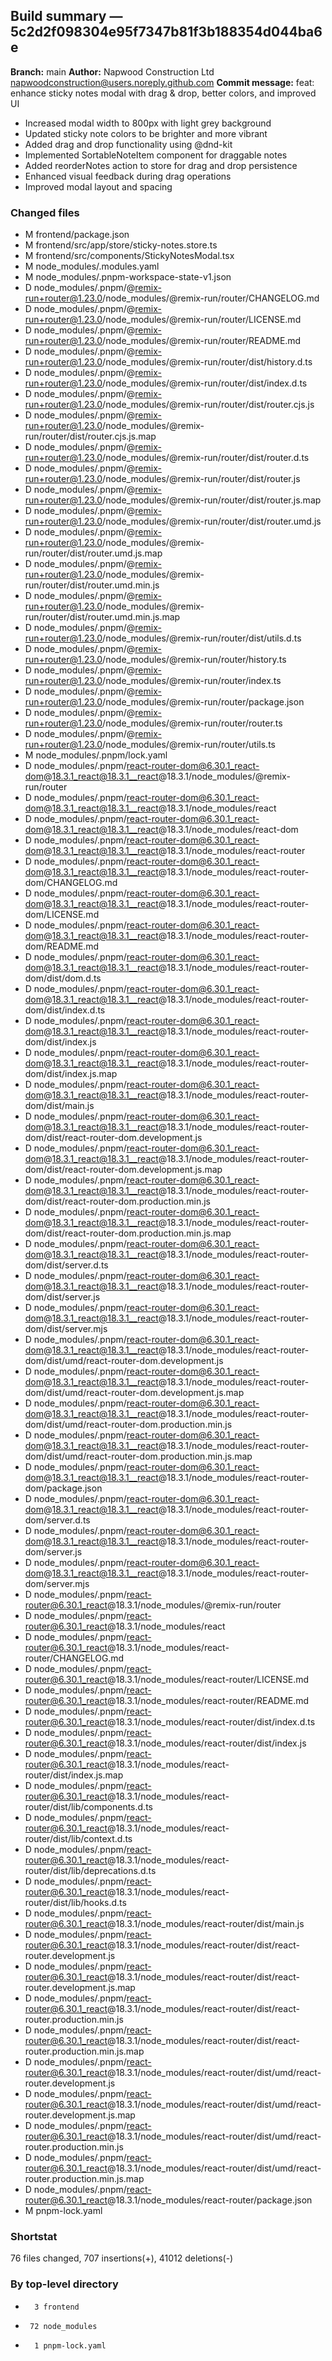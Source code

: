 ## Build summary — 5c2d2f098304e95f7347b81f3b188354d044ba6e

**Branch:** main
**Author:** Napwood Construction Ltd <napwoodconstruction@users.noreply.github.com>
**Commit message:** feat: enhance sticky notes modal with drag & drop, better colors, and improved UI

- Increased modal width to 800px with light grey background
- Updated sticky note colors to be brighter and more vibrant
- Added drag and drop functionality using @dnd-kit
- Implemented SortableNoteItem component for draggable notes
- Added reorderNotes action to store for drag and drop persistence
- Enhanced visual feedback during drag operations
- Improved modal layout and spacing

### Changed files
 - M	frontend/package.json
 - M	frontend/src/app/store/sticky-notes.store.ts
 - M	frontend/src/components/StickyNotesModal.tsx
 - M	node_modules/.modules.yaml
 - M	node_modules/.pnpm-workspace-state-v1.json
 - D	node_modules/.pnpm/@remix-run+router@1.23.0/node_modules/@remix-run/router/CHANGELOG.md
 - D	node_modules/.pnpm/@remix-run+router@1.23.0/node_modules/@remix-run/router/LICENSE.md
 - D	node_modules/.pnpm/@remix-run+router@1.23.0/node_modules/@remix-run/router/README.md
 - D	node_modules/.pnpm/@remix-run+router@1.23.0/node_modules/@remix-run/router/dist/history.d.ts
 - D	node_modules/.pnpm/@remix-run+router@1.23.0/node_modules/@remix-run/router/dist/index.d.ts
 - D	node_modules/.pnpm/@remix-run+router@1.23.0/node_modules/@remix-run/router/dist/router.cjs.js
 - D	node_modules/.pnpm/@remix-run+router@1.23.0/node_modules/@remix-run/router/dist/router.cjs.js.map
 - D	node_modules/.pnpm/@remix-run+router@1.23.0/node_modules/@remix-run/router/dist/router.d.ts
 - D	node_modules/.pnpm/@remix-run+router@1.23.0/node_modules/@remix-run/router/dist/router.js
 - D	node_modules/.pnpm/@remix-run+router@1.23.0/node_modules/@remix-run/router/dist/router.js.map
 - D	node_modules/.pnpm/@remix-run+router@1.23.0/node_modules/@remix-run/router/dist/router.umd.js
 - D	node_modules/.pnpm/@remix-run+router@1.23.0/node_modules/@remix-run/router/dist/router.umd.js.map
 - D	node_modules/.pnpm/@remix-run+router@1.23.0/node_modules/@remix-run/router/dist/router.umd.min.js
 - D	node_modules/.pnpm/@remix-run+router@1.23.0/node_modules/@remix-run/router/dist/router.umd.min.js.map
 - D	node_modules/.pnpm/@remix-run+router@1.23.0/node_modules/@remix-run/router/dist/utils.d.ts
 - D	node_modules/.pnpm/@remix-run+router@1.23.0/node_modules/@remix-run/router/history.ts
 - D	node_modules/.pnpm/@remix-run+router@1.23.0/node_modules/@remix-run/router/index.ts
 - D	node_modules/.pnpm/@remix-run+router@1.23.0/node_modules/@remix-run/router/package.json
 - D	node_modules/.pnpm/@remix-run+router@1.23.0/node_modules/@remix-run/router/router.ts
 - D	node_modules/.pnpm/@remix-run+router@1.23.0/node_modules/@remix-run/router/utils.ts
 - M	node_modules/.pnpm/lock.yaml
 - D	node_modules/.pnpm/react-router-dom@6.30.1_react-dom@18.3.1_react@18.3.1__react@18.3.1/node_modules/@remix-run/router
 - D	node_modules/.pnpm/react-router-dom@6.30.1_react-dom@18.3.1_react@18.3.1__react@18.3.1/node_modules/react
 - D	node_modules/.pnpm/react-router-dom@6.30.1_react-dom@18.3.1_react@18.3.1__react@18.3.1/node_modules/react-dom
 - D	node_modules/.pnpm/react-router-dom@6.30.1_react-dom@18.3.1_react@18.3.1__react@18.3.1/node_modules/react-router
 - D	node_modules/.pnpm/react-router-dom@6.30.1_react-dom@18.3.1_react@18.3.1__react@18.3.1/node_modules/react-router-dom/CHANGELOG.md
 - D	node_modules/.pnpm/react-router-dom@6.30.1_react-dom@18.3.1_react@18.3.1__react@18.3.1/node_modules/react-router-dom/LICENSE.md
 - D	node_modules/.pnpm/react-router-dom@6.30.1_react-dom@18.3.1_react@18.3.1__react@18.3.1/node_modules/react-router-dom/README.md
 - D	node_modules/.pnpm/react-router-dom@6.30.1_react-dom@18.3.1_react@18.3.1__react@18.3.1/node_modules/react-router-dom/dist/dom.d.ts
 - D	node_modules/.pnpm/react-router-dom@6.30.1_react-dom@18.3.1_react@18.3.1__react@18.3.1/node_modules/react-router-dom/dist/index.d.ts
 - D	node_modules/.pnpm/react-router-dom@6.30.1_react-dom@18.3.1_react@18.3.1__react@18.3.1/node_modules/react-router-dom/dist/index.js
 - D	node_modules/.pnpm/react-router-dom@6.30.1_react-dom@18.3.1_react@18.3.1__react@18.3.1/node_modules/react-router-dom/dist/index.js.map
 - D	node_modules/.pnpm/react-router-dom@6.30.1_react-dom@18.3.1_react@18.3.1__react@18.3.1/node_modules/react-router-dom/dist/main.js
 - D	node_modules/.pnpm/react-router-dom@6.30.1_react-dom@18.3.1_react@18.3.1__react@18.3.1/node_modules/react-router-dom/dist/react-router-dom.development.js
 - D	node_modules/.pnpm/react-router-dom@6.30.1_react-dom@18.3.1_react@18.3.1__react@18.3.1/node_modules/react-router-dom/dist/react-router-dom.development.js.map
 - D	node_modules/.pnpm/react-router-dom@6.30.1_react-dom@18.3.1_react@18.3.1__react@18.3.1/node_modules/react-router-dom/dist/react-router-dom.production.min.js
 - D	node_modules/.pnpm/react-router-dom@6.30.1_react-dom@18.3.1_react@18.3.1__react@18.3.1/node_modules/react-router-dom/dist/react-router-dom.production.min.js.map
 - D	node_modules/.pnpm/react-router-dom@6.30.1_react-dom@18.3.1_react@18.3.1__react@18.3.1/node_modules/react-router-dom/dist/server.d.ts
 - D	node_modules/.pnpm/react-router-dom@6.30.1_react-dom@18.3.1_react@18.3.1__react@18.3.1/node_modules/react-router-dom/dist/server.js
 - D	node_modules/.pnpm/react-router-dom@6.30.1_react-dom@18.3.1_react@18.3.1__react@18.3.1/node_modules/react-router-dom/dist/server.mjs
 - D	node_modules/.pnpm/react-router-dom@6.30.1_react-dom@18.3.1_react@18.3.1__react@18.3.1/node_modules/react-router-dom/dist/umd/react-router-dom.development.js
 - D	node_modules/.pnpm/react-router-dom@6.30.1_react-dom@18.3.1_react@18.3.1__react@18.3.1/node_modules/react-router-dom/dist/umd/react-router-dom.development.js.map
 - D	node_modules/.pnpm/react-router-dom@6.30.1_react-dom@18.3.1_react@18.3.1__react@18.3.1/node_modules/react-router-dom/dist/umd/react-router-dom.production.min.js
 - D	node_modules/.pnpm/react-router-dom@6.30.1_react-dom@18.3.1_react@18.3.1__react@18.3.1/node_modules/react-router-dom/dist/umd/react-router-dom.production.min.js.map
 - D	node_modules/.pnpm/react-router-dom@6.30.1_react-dom@18.3.1_react@18.3.1__react@18.3.1/node_modules/react-router-dom/package.json
 - D	node_modules/.pnpm/react-router-dom@6.30.1_react-dom@18.3.1_react@18.3.1__react@18.3.1/node_modules/react-router-dom/server.d.ts
 - D	node_modules/.pnpm/react-router-dom@6.30.1_react-dom@18.3.1_react@18.3.1__react@18.3.1/node_modules/react-router-dom/server.js
 - D	node_modules/.pnpm/react-router-dom@6.30.1_react-dom@18.3.1_react@18.3.1__react@18.3.1/node_modules/react-router-dom/server.mjs
 - D	node_modules/.pnpm/react-router@6.30.1_react@18.3.1/node_modules/@remix-run/router
 - D	node_modules/.pnpm/react-router@6.30.1_react@18.3.1/node_modules/react
 - D	node_modules/.pnpm/react-router@6.30.1_react@18.3.1/node_modules/react-router/CHANGELOG.md
 - D	node_modules/.pnpm/react-router@6.30.1_react@18.3.1/node_modules/react-router/LICENSE.md
 - D	node_modules/.pnpm/react-router@6.30.1_react@18.3.1/node_modules/react-router/README.md
 - D	node_modules/.pnpm/react-router@6.30.1_react@18.3.1/node_modules/react-router/dist/index.d.ts
 - D	node_modules/.pnpm/react-router@6.30.1_react@18.3.1/node_modules/react-router/dist/index.js
 - D	node_modules/.pnpm/react-router@6.30.1_react@18.3.1/node_modules/react-router/dist/index.js.map
 - D	node_modules/.pnpm/react-router@6.30.1_react@18.3.1/node_modules/react-router/dist/lib/components.d.ts
 - D	node_modules/.pnpm/react-router@6.30.1_react@18.3.1/node_modules/react-router/dist/lib/context.d.ts
 - D	node_modules/.pnpm/react-router@6.30.1_react@18.3.1/node_modules/react-router/dist/lib/deprecations.d.ts
 - D	node_modules/.pnpm/react-router@6.30.1_react@18.3.1/node_modules/react-router/dist/lib/hooks.d.ts
 - D	node_modules/.pnpm/react-router@6.30.1_react@18.3.1/node_modules/react-router/dist/main.js
 - D	node_modules/.pnpm/react-router@6.30.1_react@18.3.1/node_modules/react-router/dist/react-router.development.js
 - D	node_modules/.pnpm/react-router@6.30.1_react@18.3.1/node_modules/react-router/dist/react-router.development.js.map
 - D	node_modules/.pnpm/react-router@6.30.1_react@18.3.1/node_modules/react-router/dist/react-router.production.min.js
 - D	node_modules/.pnpm/react-router@6.30.1_react@18.3.1/node_modules/react-router/dist/react-router.production.min.js.map
 - D	node_modules/.pnpm/react-router@6.30.1_react@18.3.1/node_modules/react-router/dist/umd/react-router.development.js
 - D	node_modules/.pnpm/react-router@6.30.1_react@18.3.1/node_modules/react-router/dist/umd/react-router.development.js.map
 - D	node_modules/.pnpm/react-router@6.30.1_react@18.3.1/node_modules/react-router/dist/umd/react-router.production.min.js
 - D	node_modules/.pnpm/react-router@6.30.1_react@18.3.1/node_modules/react-router/dist/umd/react-router.production.min.js.map
 - D	node_modules/.pnpm/react-router@6.30.1_react@18.3.1/node_modules/react-router/package.json
 - M	pnpm-lock.yaml

### Shortstat
 76 files changed, 707 insertions(+), 41012 deletions(-)

### By top-level directory
 -       3 frontend
 -      72 node_modules
 -       1 pnpm-lock.yaml
